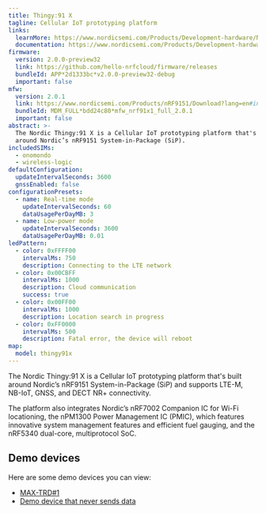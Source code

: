 ```yaml
---
title: Thingy:91 X
tagline: Cellular IoT prototyping platform
links:
  learnMore: https://www.nordicsemi.com/Products/Development-hardware/Nordic-Thingy-91-X
  documentation: https://www.nordicsemi.com/Products/Development-hardware/Nordic-Thingy-91-X
firmware:
  version: 2.0.0-preview32
  link: https://github.com/hello-nrfcloud/firmware/releases
  bundleId: APP*2d1333bc*v2.0.0-preview32-debug
  important: false
mfw:
  version: 2.0.1
  link: https://www.nordicsemi.com/Products/nRF9151/Download?lang=en#infotabs
  bundleId: MDM_FULL*bdd24c80*mfw_nrf91x1_full_2.0.1
  important: false
abstract: >-
  The Nordic Thingy:91 X is a Cellular IoT prototyping platform that's built
  around Nordic’s nRF9151 System-in-Package (SiP).
includedSIMs:
  - onomondo
  - wireless-logic
defaultConfiguration:
  updateIntervalSeconds: 3600
  gnssEnabled: false
configurationPresets:
  - name: Real-time mode
    updateIntervalSeconds: 60
    dataUsagePerDayMB: 3
  - name: Low-power mode
    updateIntervalSeconds: 3600
    dataUsagePerDayMB: 0.01
ledPattern:
  - color: 0xFFFF00
    intervalMs: 750
    description: Connecting to the LTE network
  - color: 0x00CBFF
    intervalMs: 1000
    description: Cloud communication
    success: true
  - color: 0x00FF00
    intervalMs: 1000
    description: Location search in progress
  - color: 0xFF0000
    intervalMs: 500
    description: Fatal error, the device will reboot
map:
  model: thingy91x
---
```


The Nordic Thingy:91 X is a Cellular IoT prototyping platform that's built
around Nordic’s nRF9151 System-in-Package (SiP) and supports LTE-M, NB-IoT,
GNSS, and DECT NR+ connectivity.

The platform also integrates Nordic’s nRF7002 Companion IC for Wi-Fi
locationing, the nPM1300 Power Management IC (PMIC), which features innovative
system management features and efficient fuel gauging, and the nRF5340
dual-core, multiprotocol SoC.

## Demo devices

Here are some demo devices you can view:

- [MAX-TRD#1](/29a.xidg5i)
- [Demo device that never sends data](/29a.n3d4t4)
